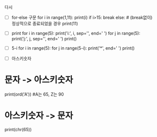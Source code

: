 다시

- [ ] for-else 구문
for i in range(1,11):
    print(i)
    if i>15:
        break
else:   # (break없이) 정상적으로 종료되었을 경우
    print(11)

- [ ] print
for i in range(5):
    print('i:', i, sep='', end=' ')
    for j in range(5):
        print('j:', j, sep='', end=' ')
    print()

- [ ] 5-i
for i in range(5):
    for j in range(5-i):
        print('*', end=' ')
    print()

- [ ] 아스키숫자
# 문자 -> 아스키숫자 
print(ord('A')) #A는 65, Z는 90

# 아스키숫자 -> 문자
print(chr(65))